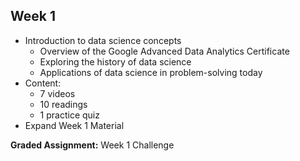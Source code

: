 
## Week 1
- Introduction to data science concepts
  - Overview of the Google Advanced Data Analytics Certificate
  - Exploring the history of data science
  - Applications of data science in problem-solving today
- Content:
  - 7 videos
  - 10 readings
  - 1 practice quiz
- Expand Week 1 Material <!-- Replace # with the actual link when available -->

**Graded Assignment:** Week 1 Challenge





